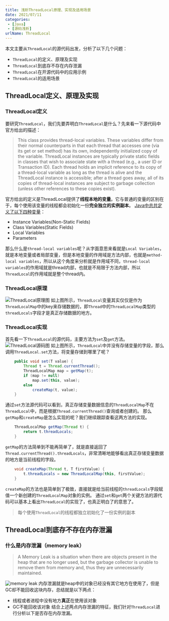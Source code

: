 ```yaml
---
title: 浅析ThreadLocal原理、实现及适用场景
date: 2021/07/11
categories:
 - [Java]
 - [源码浅析]
urlName: ThreadLocal
---
```

本文主要从`ThreadLocal`的源代码出发，分析了以下几个问题：
- `ThreadLocal`的定义、原理及实现
- `ThreadLocal`到底存不存在内存泄漏
- `ThreadLocal`在开源代码中的应用示例
- `ThreadLocal`的适用场景

<!-- more -->

## ThreadLocal定义、原理及实现
### ThreadLocal定义
要研究`ThreadLocal`，我们先要弄明白`ThreadLocal`是什么？先来看一下源代码中官方给出的描述：
> This class provides thread-local variables.
> These variables differ from their normal counterparts in that each thread that accesses one (via its get or set method) has its own,
> independently initialized copy of the variable.
> ThreadLocal instances are typically private static fields in classes that wish to associate state with a thread (e.g., a user ID or Transaction ID).
> Each thread holds an implicit reference to its copy of a thread-local variable as long as the thread is alive and the ThreadLocal instance is accessible;
> after a thread goes away, all of its copies of thread-local instances are subject to garbage collection (unless other references to these copies exist).

官方给出的定义是ThreadLocal提供了**线程本地的变量**。它与普通的变量的区别在于，每个使用该变量的线程都会初始化一份**完全独立的实例副本**。
[Java中总共定义了以下四种变量](https://docs.oracle.com/javase/tutorial/java/nutsandbolts/variables.html)：
- Instance Variables(Non-Static Fields)
- Class Variables(Static Fields)
- Local Variables
- Parameters
  
那么什么是`thread-local variables`呢？从字面意思来看就是`Local Variables`，就是本地变量或者局部变量，但是本地变量的作用域是方法内部，也就是`method-local variables`，所以从这个角度来分析就是作用域不同，`thread-local variables`的作用域就是thread内部，也就是不局限于方法内部，所以`ThreadLocal`的作用域就是整个thread内。
  
### ThreadLocal原理
![ThreadLocal原理图](https://raw.githubusercontent.com/xbest/image-hosting/main/img/20210711155545.jpg)
如上图所示，`ThreadLocal`变量其实仅仅是作为`ThreadLocalMap`中的key来存储数据的，即`Thread`中的`ThreadLocalMap`类型的`threadLocals`字段才是真正存储数据的地方。
### ThreadLocal实现
首先看一下`ThreadLocal`的源代码，主要方法为`set`及`get`方法。
![ThreadLocal源码图](https://raw.githubusercontent.com/xbest/image-hosting/main/img/20210711142456.png)
如上图所示，`ThreadLocal`中并没有存储变量的字段，那么调用`ThreadLocal.set`方法，将变量存储到哪里了呢？
```java
    public void set(T value) {
        Thread t = Thread.currentThread();
        ThreadLocalMap map = getMap(t);
        if (map != null)
            map.set(this, value);
        else
            createMap(t, value);
    }
```
通过`set`方法源代码可以看到，真正存储变量数据信息的`ThreadLocalMap`不在`ThreadLocal`中，而是根据`Thread.currentThread()`查询或者创建的。
那么`getMap`和`createMap`是怎么实现的呢？我们继续跟踪查看这两方法的实现。
```java
    ThreadLocalMap getMap(Thread t) {
        return t.threadLocals;
    }
```
`getMap`的方法简单到不能再简单了，就是直接返回了`Thread.currentThread().threadLocals`，非常清晰地能够看出真正存储变量数据的地方是当前线程的字段。
```java
    void createMap(Thread t, T firstValue) {
        t.threadLocals = new ThreadLocalMap(this, firstValue);
    }
```
`createMap`的方法也是简单到了极致，直接就是给当前线程的`threadLocals`字段赋值一个新创建的`ThreadLocalMap`对象的实例。
通过`set`和`get`两个关键方法的源代码可以基本上看出`ThreadLocal`的实现了，也真正明白了的意思了。
> 每个使用`ThreadLocal`的线程都独立初始化了一份实例的副本

## ThreadLocal到底存不存在内存泄漏
### 什么是内存泄漏（memory leak）
> A Memory Leak is a situation when there are objects present in the heap that are no longer used,
> but the garbage collector is unable to remove them from memory and, thus they are unnecessarily maintained.

![memory leak](https://raw.githubusercontent.com/xbest/image-hosting/main/img/20210711161412.webp)
内存泄漏就是heap中的对象已经没有其它地方在使用了，但是GC却不能回收这块内存，总结就是以下两点：
- 线程或者进程中没有地方**真正**在使用该对象
- GC不能回收该对象
结合上述两点内存泄漏的特征，我们针对`ThreadLocal`进行分析以下是否存在内存泄漏。
  
 

